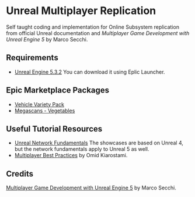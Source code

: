 # Unreal Multiplayer Replication

Self taught coding and implementation for Online Subsystem replication from official Unreal documentation and *Multiplayer Game Development with Unreal Engine 5* by Marco Secchi.

## Requirements

- [Unreal Engine 5.3.2](https://forums.unrealengine.com/t/5-3-2-hotfix-released/1370927) You can download it using Eplic Launcher.

## Epic Marketplace Packages

- [Vehicle Variety Pack](https://www.unrealengine.com/marketplace/en-US/product/bbcb90a03f844edbb20c8b89ee16ea32)
- [Megascans - Vegetables](https://www.unrealengine.com/marketplace/en-US/product/8ef1598076964207bd38e14cf950f706)

## Useful Tutorial Resources

- [Unreal Network Fundamentals](https://youtu.be/09yWANtKmC8) The showcases are based on Unreal 4, but the network fundamentals apply to Unreal 5 as well.
- [Multiplayer Best Practices](https://youtu.be/UstLLZbkmOQ) by Omid Kiarostami.

## Credits

[Multiplayer Game Development with Unreal Engine 5](https://github.com/PacktPublishing/Multiplayer-Game-Development-with-Unreal-Engine-5) by Marco Secchi.
